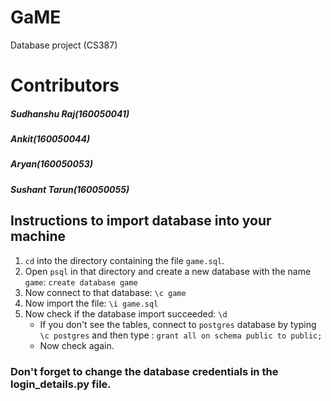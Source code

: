 # GaME
Database project (CS387)

# Contributors
##### Sudhanshu Raj(160050041)
##### Ankit(160050044)
##### Aryan(160050053)
##### Sushant Tarun(160050055)

## Instructions to import database into your machine
1. `cd` into the directory containing the file `game.sql`.
1. Open `psql` in that directory and create a new database with the name `game`:
  `create database game`
1. Now connect to that database:
  `\c game`
1. Now import the file:
  `\i game.sql`
1. Now check if the database import succeeded:
  `\d`
    * If you don't see the tables, connect to `postgres` database by typing `\c postgres` and then type : `grant all on schema public to public;`
    * Now check again.
### Don't forget to change the database credentials in the login_details.py file.
